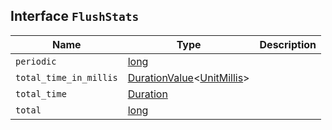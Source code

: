 ## Interface `FlushStats`

| Name | Type | Description |
| - | - | - |
| `periodic` | [long](./long.md) | &nbsp; |
| `total_time_in_millis` | [DurationValue](./DurationValue.md)<[UnitMillis](./UnitMillis.md)> | &nbsp; |
| `total_time` | [Duration](./Duration.md) | &nbsp; |
| `total` | [long](./long.md) | &nbsp; |
